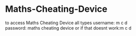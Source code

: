 # Maths-Cheating-Device
to access Maths Cheating Device all types
username: m c d  
password: maths cheating device or if that doesnt work:m c d
